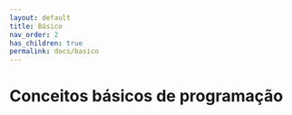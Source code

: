 ```yaml
---
layout: default
title: Básico
nav_order: 2
has_children: true
permalink: docs/basico
---
```


# Conceitos básicos de programação